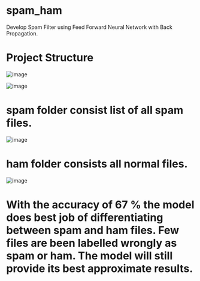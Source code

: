 # spam_ham
Develop Spam Filter using Feed Forward Neural Network with Back Propagation.
# Project Structure
![image](https://github.com/Rutuja0596/spam_ham/assets/55682857/02c173a0-12d0-4759-b491-6656f794c9dc)

![image](https://github.com/Rutuja0596/spam_ham/assets/55682857/ec093ab8-3e11-4c85-be54-d7352f991aab)

# spam folder consist list of all spam files.
![image](https://github.com/Rutuja0596/spam_ham/assets/55682857/0fb5cc33-46d2-41d3-a00f-85d6740c470e)

# ham folder consists all normal files.
![image](https://github.com/Rutuja0596/spam_ham/assets/55682857/1e98a48f-80a3-4a73-9152-db2b053e6f0c)

# With the accuracy of 67 % the model does best job of differentiating between spam and ham files. Few files are been labelled wrongly as spam or ham. The model will still provide its best approximate results.
